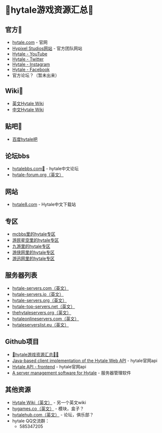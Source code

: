 # 💯hytale游戏资源汇总💯
## 官方:star2:
* [hytale.com](https://hytale.com/)  - 官网
* [Hypixel Studios网站](https://hypixelstudios.com/) - 官方团队网站
* [Hytale - YouTube](https://www.youtube.com/Hytale)
* [Hytale - Twitter](https://twitter.com/Hytale)
* [Hytale - Instagram](https://www.instagram.com/HytaleGame/)
* [Hytale - Facebook](https://www.facebook.com/HytaleGame)
* 官方论坛？（暂未出来）

## Wiki:star2:
* [英文Hytale Wiki](https://hytale.gamepedia.com/Hytale_Wiki)
* [中文Hytale Wiki](https://hytale-zh.gamepedia.com/Hytale_Wiki)

## 贴吧:star2:
* [百度hytale吧](https://tieba.baidu.com/hytale)

## 论坛bbs
* [hytalebbs.com:star2:](https://hytalebbs.com) - hytale中文论坛
* [hytale-forum.org（英文）](https://hytale-forum.org/)

## 网站
* [hytale8.com](https://www.hytale8.com/) - Hytale中文下载站

## 专区
* [mcbbs里的hytale专区](https://www.mcbbs.net/forum-hytale-1.html)
* [游民星空里的hytale专区](https://www.gamersky.com/z/hytale/)
* [九游里的hytale专区](http://www.9game.cn/hytale/)
* [游侠网里的hytale专区](https://www.ali213.net/zt/hytale/)
* [游迅网里的hytale专区](http://www.yxdown.com/zt/Hytale/)

## 服务器列表
* [hytale-servers.com（英文）](https://hytale-servers.com/)
* [hytale-servers.io（英文）](https://hytale-servers.io/)
* [hytale-servers.org（英文）](https://hytale-servers.org/)
* [hytale-top-servers.net（英文）](https://hytale-top-servers.net/)
* [thehytaleservers.org（英文）](https://thehytaleservers.org/)
* [hytaleonlineservers.com（英文）](https://hytaleonlineservers.com/)
* [hytaleserverslist.eu（英文）](https://hytaleserverslist.eu/)

## Github项目
* [💯hytale游戏资源汇总💯:star2:](https://github.com/hytaleme/awesome-hytale)
* [Java-based client implementation of the Hytale Web API](https://github.com/HytaleMarket/hytale-web-api-client-java) - hytale官网api
* [Hytale API - frontend](https://github.com/sdieunidou/hytale-api) - hytale官网api
* [A server management software for Hytale](https://github.com/NurMarvin/Hycloud) - 服务器管理软件

## 其他资源
* [Hytale Wiki（英文）](https://hytale.fandom.com/wiki/Hytale_Wiki) - 另一个英文wiki
* [hygames.co（英文）](https://www.hygames.co/) - 模块，盒子？
* [hytalehub.com（英文）](https://hytalehub.com/) - 论坛，俱乐部？
* hytale QQ交流群：
  * 585347205
